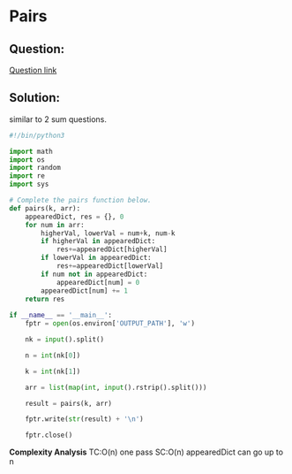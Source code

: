 # Pairs

## Question:

[Question link](https://www.hackerrank.com/challenges/pairs/problem?h_l=interview&h_r=next-challenge&h_v=zen&isFullScreen=true&playlist_slugs%5B%5D%5B%5D%5B%5D%5B%5D=interview-preparation-kit&playlist_slugs%5B%5D%5B%5D%5B%5D%5B%5D=search&h_r=next-challenge&h_v=zen)

  
  

## Solution:

similar to 2 sum questions.

  

```python
#!/bin/python3

import math
import os
import random
import re
import sys

# Complete the pairs function below.
def pairs(k, arr):
    appearedDict, res = {}, 0
    for num in arr:
        higherVal, lowerVal = num+k, num-k
        if higherVal in appearedDict:
            res+=appearedDict[higherVal]
        if lowerVal in appearedDict:
            res+=appearedDict[lowerVal]
        if num not in appearedDict:
            appearedDict[num] = 0
        appearedDict[num] += 1
    return res
        
if __name__ == '__main__':
    fptr = open(os.environ['OUTPUT_PATH'], 'w')

    nk = input().split()

    n = int(nk[0])

    k = int(nk[1])

    arr = list(map(int, input().rstrip().split()))

    result = pairs(k, arr)

    fptr.write(str(result) + '\n')

    fptr.close()

```
**Complexity Analysis**
TC:O(n) one pass
SC:O(n) appearedDict can go up to n